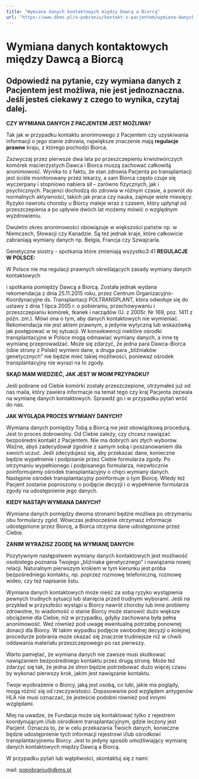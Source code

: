 ```yaml
---
title: "Wymiana danych kontaktowych między Dawcą a Biorcą"
url: "https://www.dkms.pl/o-pobraniu/kontakt-z-pacjentem/wymiana-danych-kontaktowych-miedzy-dawca-biorca"
---
```


# Wymiana danych kontaktowych między Dawcą a Biorcą

## Odpowiedź na pytanie, czy wymiana danych z Pacjentem jest możliwa, nie jest jednoznaczna. Jeśli jesteś ciekawy z czego to wynika, czytaj dalej.  

**CZY WYMIANA DANYCH Z PACJENTEM JEST MOŻLIWA?**


Tak jak w przypadku kontaktu anonimowego z Pacjentem czy uzyskiwania informacji o jego stanie zdrowia, największe znaczenie mają **regulacje prawne** kraju, z którego pochodzi Biorca.


Zazwyczaj przez pierwsze dwa lata po przeszczepieniu krwiotwórczych komórek macierzystych Dawca i Biorca muszą zachować całkowitą anonimowość. Wynika to z faktu, że stan zdrowia Pacjenta po transplantacji jest ściśle monitorowany przez lekarzy, a sam Biorca często czuje się wyczerpany i stopniowo nabiera sił – zarówno fizycznych, jak i psychicznych. Pacjenci dochodzą do zdrowia w różnym czasie, a powrót do normalnych aktywności, takich jak praca czy nauka, zajmuje wiele miesięcy. Ryzyko nawrotu choroby u Biorcy maleje wraz z czasem, który upłynął od przeszczepienia a po upływie dwóch lat możemy mówić o względnym wyzdrowieniu.


Dwuletni okres anonimowości obowiązuje w większości państw np. w Niemczech, Słowacji czy Kanadzie. Są też jednak kraje, które całkowicie zabraniają wymiany danych np. Belgia, Francja czy Szwajcaria.


Genetyczne siostry \- spotkania które zmieniają wszystko3:41
**REGULACJE W POLSCE:**


W Polsce nie ma regulacji prawnych określających zasady wymiany danych kontaktowych   

i spotkania pomiędzy Dawcą a Biorcą. Została jednak wydana rekomendacja z dnia 25\.11\.2015 roku, przez Centrum Organizacyjno\-Koordynacyjne ds. Transplantacji POLTRANSPLANT, która odwołuje się do ustawy z dnia 1 lipca 2005 r. o pobieraniu, przechowywaniu i przeszczepianiu komórek, tkanek i narządów (U. z 2005r. Nr 169, poz. 1411 z późn. zm.). Mówi ona o tym, aby danych kontaktowych nie wymieniać. Rekomendacja nie jest aktem prawnym, a jedynie wytyczną lub wskazówką jak postępować w tej sytuacji. W konsekwencji niektóre ośrodki transplantacyjne w Polsce mogą odmawiać wymiany danych, a inne tę wymianę przeprowadzać. Może się zdarzyć, że jedna para Dawca\-Biorca (obie strony z Polski) wymieni dane, a druga para „bliźniaków genetycznych” nie będzie mieć takiej możliwości, ponieważ ośrodek transplantacyjny nie wyrazi na to zgody.


**SKĄD MAM WIEDZIEĆ, JAK JEST W MOIM PRZYPADKU?**


Jeśli pobrane od Ciebie komórki zostały przeszczepione, otrzymałeś już od nas maila, który zawiera informacje na temat tego czy kraj Pacjenta zezwala na wymianę danych kontaktowych. Sprawdź go i w przypadku pytań wróć do nas. 


**JAK WYGLĄDA PROCES WYMIANY DANYCH?**


Wymiana danych pomiędzy Tobą a Biorcą nie jest obowiązkową procedurą. Jest to proces dobrowolny. Od Ciebie zależy, czy chcesz nawiązać bezpośredni kontakt z Pacjentem. Nie ma dobrych ani złych wyborów. Ważne, abyś zadecydował zgodnie z samym sobą i poszanowaniem dla swoich uczuć. Jeśli zdecydujesz się, aby przekazać dane, konieczne będzie wypełnienie i podpisanie przez Ciebie formularza zgody. Po otrzymaniu wypełnionego i podpisanego formularza, niezwłocznie poinformujemy ośrodek transplantacyjny o chęci wymiany danych. Następnie ośrodek transplantacyjny poinformuje o tym Biorcę. Wtedy też Pacjent zostanie poproszony o podjęcie decyzji i o wypełnienie formularza zgody na udostępnienie jego danych.


**KIEDY NASTĄPI WYMIANA DANYCH?**


Wymiana danych pomiędzy dwoma stronami będzie możliwa po otrzymaniu obu formularzy zgód. Wówczas jednocześnie otrzymasz informacje udostępnione przez Biorcę, a Biorca otrzyma dane udostępnione przez Ciebie.


**ZANIM WYRAZISZ ZGODĘ NA WYMIANĘ DANYCH:**


Pozytywnym następstwem wymiany danych kontaktowych jest możliwość osobistego poznania Twojego „bliźniaka genetycznego” i nawiązania nowej relacji. Naturalnym pierwszym krokiem w tym kierunku jest próba bezpośredniego kontaktu, np. poprzez rozmowę telefoniczną, rozmowę wideo, czy też napisanie listu.


Wymiana danych kontaktowych może nieść za sobą ryzyko wystąpienia pewnych trudnych sytuacji lub stanięcia przed trudnymi wyborami. Jeśli na przykład w przyszłości wystąpi u Biorcy nawrót choroby lub inne problemy zdrowotne, to wiadomość o stanie Biorcy może stanowić dużo większe obciążenie dla Ciebie, niż w przypadku, gdyby zachowana była pełna anonimowość. Weź również pod uwagę ewentualną potrzebę ponownej donacji dla Biorcy. W takim wypadku podjęcie swobodnej decyzji o kolejnej procedurze pobrania może okazać się znacznie trudniejsze niż w chwili oddawania materiału przeszczepowego po raz pierwszy.


Warto pamiętać, że wymiana danych nie zawsze musi skutkować nawiązaniem bezpośredniego kontaktu przez drugą stronę. Może też zdarzyć się tak, że jedna ze stron będzie potrzebować dużo więcej czasu by wykonać pierwszy krok, jakim jest nawiązanie kontaktu.


Twoje wyobrażenie o Biorcy, jaką jest osobą, co lubi, jakie ma poglądy, mogą różnić się od rzeczywistości. Dopasowanie pod względem antygenów HLA nie musi oznaczać, że jesteście podobni również pod innymi względami.


Miej na uwadze, że Fundacja może się kontaktować tylko z rejestrem koordynującym i/lub ośrodkiem transplantacyjnym, gdzie leczony jest Pacjent. Oznacza to, że w celu przekazania Twoich danych, konieczne będzie udostępnienie tych informacji rejestrowi i/lub ośrodkowi transplantacyjnemu Biorcy. Jest to jedyny sposób umożliwiający wymianę danych kontaktowych między Dawcą a Biorcą.


W przypadku pytań lub wątpliwości, skontaktuj się z nami:


mail: popobraniu@dkms.pl


